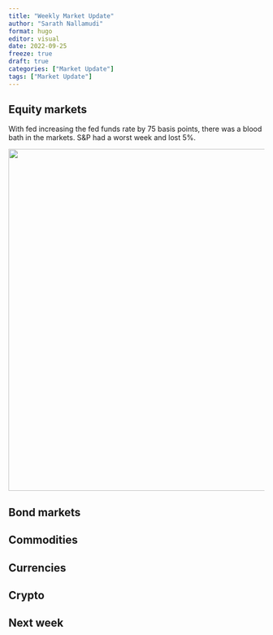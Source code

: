 ```yaml
---
title: "Weekly Market Update"
author: "Sarath Nallamudi"
format: hugo
editor: visual
date: 2022-09-25
freeze: true
draft: true
categories: ["Market Update"]
tags: ["Market Update"]
---
```



## Equity markets





With fed increasing the fed funds rate by 75 basis points, there was a blood bath in the markets. S&P had a worst week and lost 5%. 


<img src="{{< blogdown/postref >}}index_files/figure-html/unnamed-chunk-2-1.png" width="672" />



## Bond markets




 
## Commodities





## Currencies





## Crypto





## Next week

